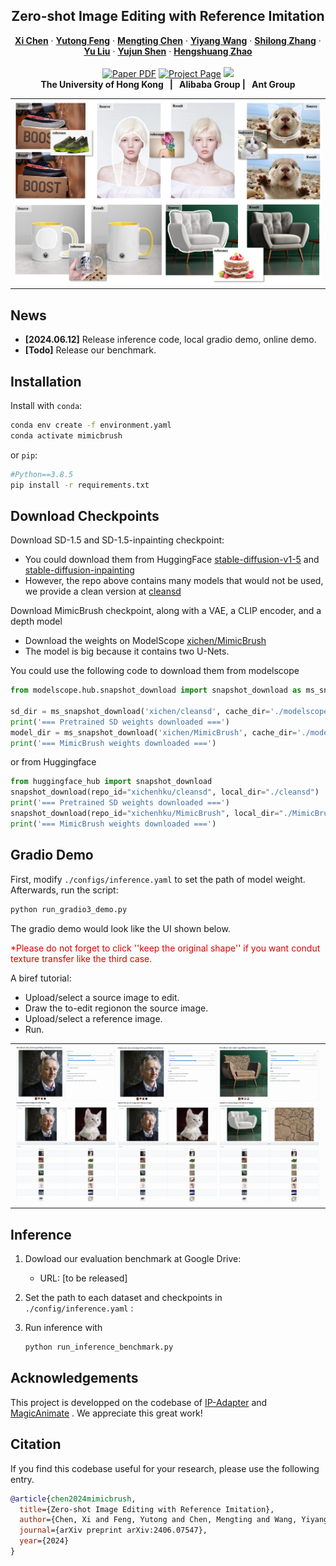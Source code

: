 <p align="center">

  <h2 align="center">Zero-shot Image Editing with Reference Imitation</h2>
  <p align="center">
    <a href="https://xavierchen34.github.io/"><strong>Xi Chen</strong></a>
    ·
    <a href="https://scholar.google.com.hk/citations?user=mZwJLeUAAAAJ&hl=zh-CN"><strong>Yutong Feng</strong></a>
    ·
    <a href="https://mengtingchen.github.io/"><strong>Mengting Chen</strong></a>
    ·
    <a href="https://openreview.net/profile?id=~Yiyang_Wang2"><strong>Yiyang Wang</strong></a>
    ·
    <a href="https://jshilong.github.io/"><strong>Shilong Zhang</strong></a>
    ·
    <a href="https://scholar.google.com/citations?user=8zksQb4AAAAJ&hl=zh-CN"><strong>Yu Liu</strong></a>
    ·
    <a href="https://shenyujun.github.io/"><strong>Yujun Shen</strong></a>
    ·
    <a href="https://hszhao.github.io/"><strong>Hengshuang Zhao</strong></a>
    <br>
    <br>
        <a href="https://arxiv.org/abs/2406.07547"><img src='https://img.shields.io/badge/arXiv-MimicBrush-red' alt='Paper PDF'></a>
        <a href='https://xavierchen34.github.io/MimicBrush-Page/'><img src='https://img.shields.io/badge/Project_Page-MimicBrush-green' alt='Project Page'></a>
        <a href='https://huggingface.co/spaces/xichenhku/MimicBrush'><img src='https://img.shields.io/badge/%F0%9F%A4%97%20Hugging%20Face-Spaces-blue'></a>
    <br>
    <b>The University of Hong Kong &nbsp; | &nbsp;  Alibaba Group  | &nbsp;  Ant Group </b>
  </p>
  
  <table align="center">
    <tr>
    <td>
      <img src="assets/teaser.png">
    </td>
    </tr>
  </table>

## News
* **[2024.06.12]** Release inference code, local gradio demo, online demo.
* **[Todo]** Release our benchmark.


## Installation
Install with `conda`: 
```bash
conda env create -f environment.yaml
conda activate mimicbrush
```
or `pip`:
```bash
#Python==3.8.5
pip install -r requirements.txt
```


## Download Checkpoints
Download SD-1.5 and SD-1.5-inpainting checkpoint: 
* You could download them from HuggingFace [stable-diffusion-v1-5](https://huggingface.co/runwayml/stable-diffusion-v1-5) and [stable-diffusion-inpainting](https://huggingface.co/runwayml/stable-diffusion-inpainting/)
* However, the repo above contains many models that would not be used, we provide a clean version at [cleansd](https://modelscope.cn/models/xichen/cleansd/)

Download MimicBrush checkpoint, along with a VAE, a CLIP encoder, and a depth model
* Download the weights on ModelScope [xichen/MimicBrush](https://www.modelscope.cn/models/xichen/MimicBrush)
* The model is big because it contains two U-Nets.

You could use the following code to download them from modelscope

```python
from modelscope.hub.snapshot_download import snapshot_download as ms_snapshot_download

sd_dir = ms_snapshot_download('xichen/cleansd', cache_dir='./modelscope')
print('=== Pretrained SD weights downloaded ===')
model_dir = ms_snapshot_download('xichen/MimicBrush', cache_dir='./modelscope')
print('=== MimicBrush weights downloaded ===')
```
or from Huggingface

```python
from huggingface_hub import snapshot_download
snapshot_download(repo_id="xichenhku/cleansd", local_dir="./cleansd")
print('=== Pretrained SD weights downloaded ===')
snapshot_download(repo_id="xichenhku/MimicBrush", local_dir="./MimicBrush")
print('=== MimicBrush weights downloaded ===')
```


## Gradio Demo 
First, modify `./configs/inference.yaml` to set the path of model weight. Afterwards, run the script:
```bash
python run_gradio3_demo.py
```

The gradio demo would look like the UI shown below. 

<font color="#dd0000">*Please do not forget to click ''keep the original shape'' if you want condut texture transfer like the third case.</font><br /> 

A biref tutorial:

* Upload/select a source image to edit. 
* Draw the to-edit regionon the source image.
* Upload/select a reference image. 
* Run. 

<table align="center">
  <tr>
  <td>
    <img src="assets/demo.png">
  </td>
  </tr>
</table>

## Inference

1. Dowload our evaluation benchmark at Google Drive:
    * URL: [to be released]

2. Set the path to each dataset and checkpoints in `./config/inference.yaml` :

3. Run inference with 
    ```bash
    python run_inference_benchmark.py
    ```


## Acknowledgements
This project is developped on the codebase of [IP-Adapter](https://github.com/tencent-ailab/IP-Adapter) and [MagicAnimate](https://github.com/magic-research/magic-animate)  . We  appreciate this great work! 


## Citation
If you find this codebase useful for your research, please use the following entry.
```BibTeX
@article{chen2024mimicbrush,
  title={Zero-shot Image Editing with Reference Imitation},
  author={Chen, Xi and Feng, Yutong and Chen, Mengting and Wang, Yiyang, and Zhang, Shilong and Yu, Liu and Shen, Yujun and Zhao, Hengshuang},
  journal={arXiv preprint arXiv:2406.07547},
  year={2024}
}
```